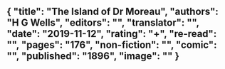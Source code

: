{
 "title": "The Island of Dr Moreau",
 "authors": "H G Wells",
 "editors": "",
 "translator": "",
 "date": "2019-11-12",
 "rating": "+",
 "re-read": "",
 "pages": "176",
 "non-fiction": "",
 "comic": "",
 "published": "1896",
 "image": ""
}
---

